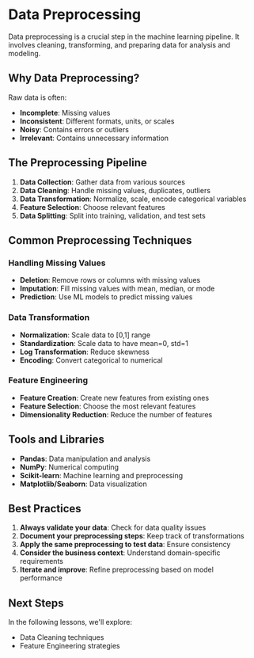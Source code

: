 # Data Preprocessing

Data preprocessing is a crucial step in the machine learning pipeline. It involves cleaning, transforming, and preparing data for analysis and modeling.

## Why Data Preprocessing?

Raw data is often:
- **Incomplete**: Missing values
- **Inconsistent**: Different formats, units, or scales
- **Noisy**: Contains errors or outliers
- **Irrelevant**: Contains unnecessary information

## The Preprocessing Pipeline

1. **Data Collection**: Gather data from various sources
2. **Data Cleaning**: Handle missing values, duplicates, outliers
3. **Data Transformation**: Normalize, scale, encode categorical variables
4. **Feature Selection**: Choose relevant features
5. **Data Splitting**: Split into training, validation, and test sets

## Common Preprocessing Techniques

### Handling Missing Values
- **Deletion**: Remove rows or columns with missing values
- **Imputation**: Fill missing values with mean, median, or mode
- **Prediction**: Use ML models to predict missing values

### Data Transformation
- **Normalization**: Scale data to [0,1] range
- **Standardization**: Scale data to have mean=0, std=1
- **Log Transformation**: Reduce skewness
- **Encoding**: Convert categorical to numerical

### Feature Engineering
- **Feature Creation**: Create new features from existing ones
- **Feature Selection**: Choose the most relevant features
- **Dimensionality Reduction**: Reduce the number of features

## Tools and Libraries

- **Pandas**: Data manipulation and analysis
- **NumPy**: Numerical computing
- **Scikit-learn**: Machine learning and preprocessing
- **Matplotlib/Seaborn**: Data visualization

## Best Practices

1. **Always validate your data**: Check for data quality issues
2. **Document your preprocessing steps**: Keep track of transformations
3. **Apply the same preprocessing to test data**: Ensure consistency
4. **Consider the business context**: Understand domain-specific requirements
5. **Iterate and improve**: Refine preprocessing based on model performance

## Next Steps

In the following lessons, we'll explore:
- Data Cleaning techniques
- Feature Engineering strategies
